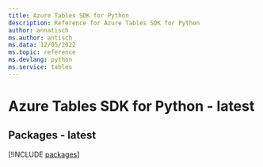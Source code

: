 ```yaml
---
title: Azure Tables SDK for Python
description: Reference for Azure Tables SDK for Python
author: annatisch
ms.author: antisch
ms.data: 12/05/2022
ms.topic: reference
ms.devlang: python
ms.service: tables
---
```

# Azure Tables SDK for Python - latest
## Packages - latest
[!INCLUDE [packages](tables-index.md)]